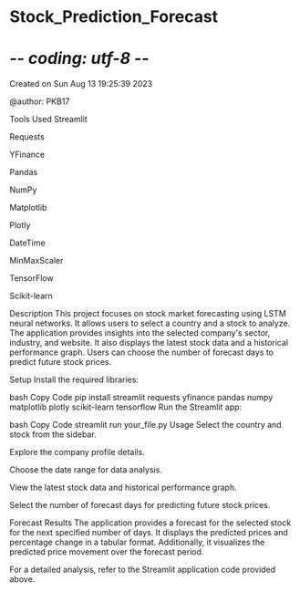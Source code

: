 # Stock_Prediction_Forecast
# -*- coding: utf-8 -*-
Created on Sun Aug 13 19:25:39 2023

@author: PKB17

Tools Used
Streamlit

Requests

YFinance

Pandas

NumPy

Matplotlib

Plotly

DateTime

MinMaxScaler

TensorFlow

Scikit-learn

Description
This project focuses on stock market forecasting using LSTM neural networks. It allows users to select a country and a stock to analyze. The application provides insights into the selected company's sector, industry, and website. It also displays the latest stock data and a historical performance graph. Users can choose the number of forecast days to predict future stock prices.

Setup
Install the required libraries:

bash
Copy Code
pip install streamlit requests yfinance pandas numpy matplotlib plotly scikit-learn tensorflow
Run the Streamlit app:

bash
Copy Code
streamlit run your_file.py
Usage
Select the country and stock from the sidebar.

Explore the company profile details.

Choose the date range for data analysis.

View the latest stock data and historical performance graph.

Select the number of forecast days for predicting future stock prices.

Forecast Results
The application provides a forecast for the selected stock for the next specified number of days. It displays the predicted prices and percentage change in a tabular format. Additionally, it visualizes the predicted price movement over the forecast period.

For a detailed analysis, refer to the Streamlit application code provided above.

